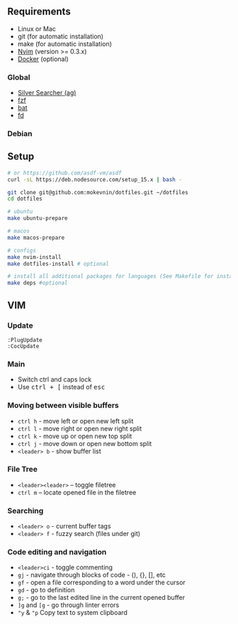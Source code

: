 ## Requirements

* Linux or Mac
* git (for automatic installation)
* make (for automatic installation)
* [Nvim](https://github.com/neovim/neovim/wiki/Installing-Neovim) (version >= 0.3.x)
* [Docker](https://www.docker.com/get-started) (optional)

### Global

* [Silver Searcher (ag)](https://github.com/ggreer/the_silver_searcher)
* [fzf](https://github.com/junegunn/fzf)
* [bat](https://github.com/sharkdp/bat)
* [fd](https://github.com/sharkdp/fd)

### Debian


## Setup

```sh
# or https://github.com/asdf-vm/asdf
curl -sL https://deb.nodesource.com/setup_15.x | bash -

git clone git@github.com:mokevnin/dotfiles.git ~/dotfiles 
cd dotfiles

# ubuntu
make ubuntu-prepare

# macos
make macos-prepare

# configs
make nvim-install
make dotfiles-install # optional

# install all additional packages for languages (See Makefile for install packages for some language)
make deps #optional
```

## VIM

### Update

```
:PlugUpdate
:CocUpdate
```

### Main

* Switch ctrl and caps lock
* Use <kbd>ctrl + [</kbd> instead of <kbd>esc</kdb>

### Moving between visible buffers

* `ctrl h` - move left or open new left split
* `ctrl l` - move right or open new right split
* `ctrl k` - move up or open new top split
* `ctrl j` - move down or open new bottom split
* `<leader> b` - show buffer list

### File Tree

* `<leader><leader>` – toggle filetree
* `ctrl m` – locate opened file in the filetree

### Searching

* `<leader> o` - current buffer tags
* `<leader> f` - fuzzy search (files under git)

### Code editing and navigation

* `<leader>ci` - toggle commenting
* `gj` - navigate through blocks of code - (), {}, [], etс
* `gf` - open a file corresponding to a word under the cursor
* `gd` - go to definition
* `g;` - go to the last edited line in the current opened buffer
* `]g` and `[g` - go through linter errors
* `"y` & `"p` Copy text to system clipboard
